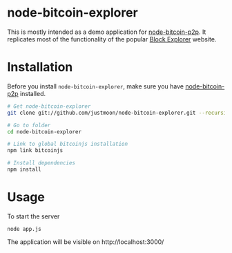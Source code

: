 # node-bitcoin-explorer

This is mostly intended as a demo application for
[node-bitcoin-p2p](https://github.com/justmoon/node-bitcoin-p2p/). It
replicates most of the functionality of the popular [Block
Explorer](http://blockexplorer.com/) website.

# Installation

Before you install `node-bitcoin-explorer`, make sure you have
[node-bitcoin-p2p](https://github.com/bitcoinjs/node-bitcoin-p2p)
installed.

``` sh
# Get node-bitcoin-explorer
git clone git://github.com/justmoon/node-bitcoin-explorer.git --recursive

# Go to folder
cd node-bitcoin-explorer

# Link to global bitcoinjs installation
npm link bitcoinjs

# Install dependencies
npm install
```

# Usage

To start the server

    node app.js

The application will be visible on http://localhost:3000/
